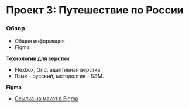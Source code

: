 # Проект 3: Путешествие по России

### Обзор
* Общая информация
* Figma

**Технологии для верстки**

* Flexbox, Grid, адаптивная верстка.
* Язык - русский, методолгия - БЭМ.

**Figma**

* [Ссылка на макет в Figma](https://www.figma.com/file/OyRWEjU6wBwRe1hapzQoLx/Sprint-3%3A-Russia-%2F-desktop-%2B-mobile?node-id=28503%3A0)